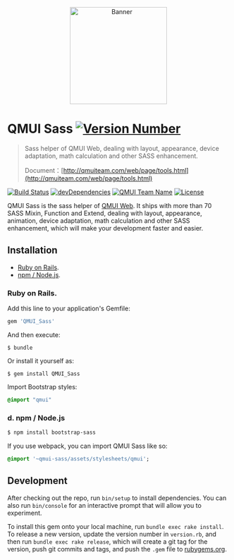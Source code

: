 <p align="center">
  <img src="https://raw.githubusercontent.com/QMUI/QMUIDemo_Web/master/public/style/images/independent/BannerForGithub_2x.png" width="220" alt="Banner" />
</p>

# QMUI Sass [![Version Number](https://img.shields.io/npm/v/qmui-sass.svg?style=flat)](https://github.com/QMUI/QMUI_Sass/ "Version Number")
> Sass helper of QMUI Web, dealing with layout, appearance, device adaptation, math calculation and other SASS enhancement.
>
> Document：[http://qmuiteam.com/web/page/tools.html](http://qmuiteam.com/web/page/tools.html)

[![Build Status](https://travis-ci.org/QMUI/QMUI_Sass.svg?branch=master)](https://travis-ci.org/QMUI/QMUI_Sass "Build Status")
[![devDependencies](https://img.shields.io/david/dev/QMUI/QMUI_Sass.svg?style=flat)](https://ci.appveyor.com/project/QMUI/QMUI_Sass "devDependencies")
[![QMUI Team Name](https://img.shields.io/badge/Team-QMUI-brightgreen.svg?style=flat)](https://github.com/QMUI "QMUI Team")
[![License](https://img.shields.io/badge/license-MIT-blue.svg?style=flat)](http://opensource.org/licenses/MIT "Feel free to contribute.")

QMUI Sass is the sass helper of [QMUI Web](https://github.com/Tencent/QMUI_Web). It ships with more than 70 SASS Mixin, Function and Extend, dealing with layout, appearance, animation, device adaptation, math calculation and other SASS enhancement, which will make your development faster and easier.

## Installation

* [Ruby on Rails](#ruby-on-rails).
* [npm / Node.js](#npm--nodejs).

### Ruby on Rails.
Add this line to your application's Gemfile:

```ruby
gem 'QMUI_Sass'
```

And then execute:

    $ bundle

Or install it yourself as:

    $ gem install QMUI_Sass
    
Import Bootstrap styles:
```sass
@import "qmui"
```
    
### d. npm / Node.js

```bash
$ npm install bootstrap-sass
```

If you use webpack, you can import QMUI Sass like so:

```sass
@import '~qmui-sass/assets/stylesheets/qmui';
```

## Development

After checking out the repo, run `bin/setup` to install dependencies. You can also run `bin/console` for an interactive prompt that will allow you to experiment.

To install this gem onto your local machine, run `bundle exec rake install`. To release a new version, update the version number in `version.rb`, and then run `bundle exec rake release`, which will create a git tag for the version, push git commits and tags, and push the `.gem` file to [rubygems.org](https://rubygems.org).

